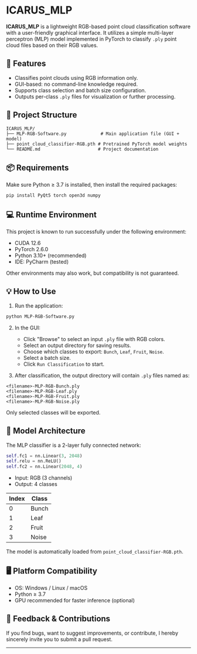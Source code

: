 # ICARUS_MLP

**ICARUS_MLP** is a lightweight RGB-based point cloud classification software with a user-friendly graphical interface. It utilizes a simple multi-layer perceptron (MLP) model implemented in PyTorch to classify `.ply` point cloud files based on their RGB values.

## 🚀 Features

- Classifies point clouds using RGB information only.
- GUI-based: no command-line knowledge required.
- Supports class selection and batch size configuration.
- Outputs per-class `.ply` files for visualization or further processing.

## 📁 Project Structure

```
ICARUS_MLP/
├── MLP-RGB-Software.py             # Main application file (GUI + model)
├── point_cloud_classifier-RGB.pth # Pretrained PyTorch model weights
└── README.md                      # Project documentation
```

## 📦 Requirements

Make sure Python ≥ 3.7 is installed, then install the required packages:

```bash
pip install PyQt5 torch open3d numpy
```

## 💻 Runtime Environment

This project is known to run successfully under the following environment:

- CUDA 12.6
- PyTorch 2.6.0
- Python 3.10+ (recommended)
- IDE: PyCharm (tested)

Other environments may also work, but compatibility is not guaranteed.

## 💡 How to Use

1. Run the application:

```bash
python MLP-RGB-Software.py
```

2. In the GUI:
   - Click "Browse" to select an input `.ply` file with RGB colors.
   - Select an output directory for saving results.
   - Choose which classes to export: `Bunch`, `Leaf`, `Fruit`, `Noise`.
   - Select a batch size.
   - Click `Run Classification` to start.

3. After classification, the output directory will contain `.ply` files named as:

```
<filename>-MLP-RGB-Bunch.ply
<filename>-MLP-RGB-Leaf.ply
<filename>-MLP-RGB-Fruit.ply
<filename>-MLP-RGB-Noise.ply
```

Only selected classes will be exported.

## 🧠 Model Architecture

The MLP classifier is a 2-layer fully connected network:

```python
self.fc1 = nn.Linear(3, 2048)
self.relu = nn.ReLU()
self.fc2 = nn.Linear(2048, 4)
```

- Input: RGB (3 channels)
- Output: 4 classes

| Index | Class  |
|-------|--------|
| 0     | Bunch  |
| 1     | Leaf   |
| 2     | Fruit  |
| 3     | Noise  |

The model is automatically loaded from `point_cloud_classifier-RGB.pth`.

## 🖥️ Platform Compatibility

- OS: Windows / Linux / macOS
- Python ≥ 3.7
- GPU recommended for faster inference (optional)


## 🙋 Feedback & Contributions

If you find bugs, want to suggest improvements, or contribute, I hereby sincerely invite you to submit a pull request.

---
